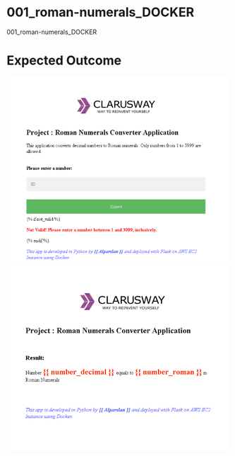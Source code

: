 # 001_roman-numerals_DOCKER
001_roman-numerals_DOCKER

# Expected Outcome

![Roman Numerals Index Web Page](./index.png)
![Roman Numerals Result Web Page](./result.png)